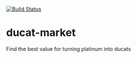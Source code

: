 [![Build Status](https://travis-ci.org/rehret/ducat-market.svg?branch=master)](https://travis-ci.org/rehret/ducat-market)

# ducat-market
Find the best value for turning platinum into ducats
